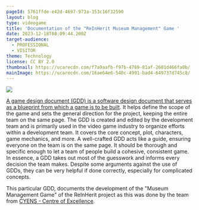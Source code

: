 ```yaml
---
pageId: 5761ffde-e42d-4697-973a-353c16f32590
layout: blog
type: videogame
title: 'Documentation of the "ReInHerit Museum Management" Game '
date: 2023-12-18T08:09:44.200Z
target-audience:
  - PROFESSIONAL
  - VISITOR
theme: Technology
license: CC BY 2.0
thumbnail: https://ucarecdn.com/f7a9aafb-f97b-4769-81af-2601d466fa0b/
mainImage: https://ucarecdn.com/16ae64e6-540c-4991-bad4-649737d745c8/
---
```

![](https://ucarecdn.com/df2b502b-722c-4f22-bb16-3cbddd2f2978/)

[A game design document (GDD) is a software design document that serves as a blueprint from which a game is to be built](https://www.nuclino.com/articles/game-design-document-template). It helps define the scope of the game and sets the general direction for the project, keeping the entire team on the same page. The GDD is created and edited by the development team and is primarily used in the video game industry to organize efforts within a development team. It covers the core concept, plot, characters, game mechanics, and more. A well-crafted GDD acts like a guide, ensuring everyone on the team is on the same page. It should be thorough and specific enough to let a team of people build a cohesive, consistent game. 
In essence, a GDD takes out most of the guesswork and informs every decision the team makes. Despite some arguments against the use of GDDs, they can be very helpful if done correctly, especially for complicated concepts.

This particular GDD, documents the development of the "Museum Management Game" of the ReInHerit project as this was done by the team from [CYENS - Centre of Excellence](http://www.cyens.org.cy/).
